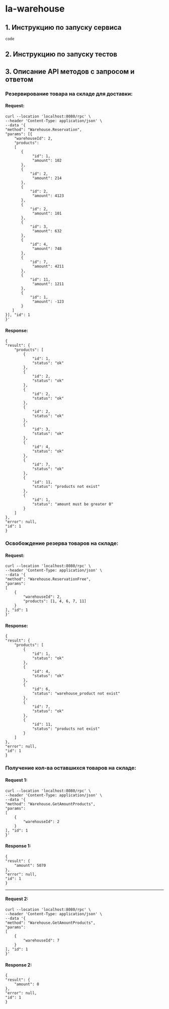 # la-warehouse

## 1. Инструкцию по запуску сервиса

    code


## 2. Инструкцию по запуску тестов



## 3. Описание API методов с запросом и ответом

### Резервирование товара на складе для доставки:

#### Request:

    curl --location 'localhost:8080/rpc' \
    --header 'Content-Type: application/json' \
    --data '{
    "method": "Warehouse.Reservation",
    "params": [{
        "warehouseId": 2,
        "products":
        [
           {
                "id": 1,
                "amount": 102
           },
           {
               "id": 2,
                "amount": 214
           },
           {
               "id": 2,
                "amount": 4123
           },
           {
               "id": 2,
                "amount": 101
           },
           {
               "id": 3,
                "amount": 632
           },
           {
               "id": 4,
                "amount": 748
           },
           {
               "id": 7,
                "amount": 4211
           },
           {
               "id": 11,
                "amount": 1211
           },
           {
               "id": 1,
                "amount": -123
           }
       ]
    }], "id": 1
    }'

#### Response:

    {
    "result": {
        "products": [
            {
                "id": 1,
                "status": "ok"
            },
            {
                "id": 2,
                "status": "ok"
            },
            {
                "id": 2,
                "status": "ok"
            },
            {
                "id": 2,
                "status": "ok"
            },
            {
                "id": 3,
                "status": "ok"
            },
            {
                "id": 4,
                "status": "ok"
            },
            {
                "id": 7,
                "status": "ok"
            },
            {
                "id": 11,
                "status": "products not exist"
            },
            {
                "id": 1,
                "status": "amount must be greater 0"
            }
        ]
    },
    "error": null,
    "id": 1
    }

### Освобождение резерва товаров на складе:

#### Request:

    curl --location 'localhost:8080/rpc' \
    --header 'Content-Type: application/json' \
    --data '{
    "method": "Warehouse.ReservationFree",
    "params": 
    [
        {
            "warehouseId": 2,
            "products": [1, 4, 6, 7, 11]
        }
    ], "id": 1
    }'

#### Response:

    {
    "result": {
        "products": [
            {
                "id": 1,
                "status": "ok"
            },
            {
                "id": 4,
                "status": "ok"
            },
            {
                "id": 6,
                "status": "warehouse_product not exist"
            },
            {
                "id": 7,
                "status": "ok"
            },
            {
                "id": 11,
                "status": "products not exist"
            }
        ]
    },
    "error": null,
    "id": 1
    }

### Получение кол-ва оставшихся товаров на складе:

#### Request 1:

    curl --location 'localhost:8080/rpc' \
    --header 'Content-Type: application/json' \
    --data '{
    "method": "Warehouse.GetAmountProducts",
    "params": 
    [
        {
            "warehouseId": 2
        }
    ], "id": 1
    }'

#### Response 1:

    {
    "result": {
        "amount": 5070
    },
    "error": null,
    "id": 1
    }

----
#### Request 2:

    curl --location 'localhost:8080/rpc' \
    --header 'Content-Type: application/json' \
    --data '{
    "method": "Warehouse.GetAmountProducts",
    "params": 
    [
        {
            "warehouseId": 7
        }
    ], "id": 1
    }'

#### Response 2:

    {
    "result": {
        "amount": 0
    },
    "error": null,
    "id": 1
    }